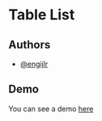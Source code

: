 # Table List



## Authors

- [@engijlr](https://github.com/engijlr)

  
## Demo

You can see a demo [here](https://engijlr.github.io/table-list/)
